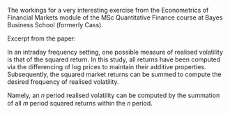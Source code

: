 The workings for a very interesting exercise from the Econometrics of Financial Markets 
module of the MSc Quantitative Finance course at Bayes Business School (formerly Cass).

Excerpt from the paper:

In an intraday frequency setting, one possible measure of realised volatility is that of 
the squared return. In this study, all returns have been computed via the differencing of 
log prices to maintain their additive properties. Subsequently, the squared market returns 
can be summed to compute the desired frequency of realised volatility.

Namely, an 𝑛 period realised volatility can be computed by the summation of all 𝑚 period 
squared returns within the 𝑛 period.
